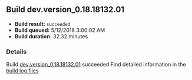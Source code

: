 ## Build dev.version_0.18.18132.01
- **Build result:** `succeeded`
- **Build queued:** 5/12/2018 3:00:02 AM
- **Build duration:** 32.32 minutes
### Details
Build [dev.version_0.18.18132.01](https://winappstudio.visualstudio.com/web/build.aspx?pcguid=a4ef43be-68ce-4195-a619-079b4d9834c2&builduri=vstfs%3a%2f%2f%2fBuild%2fBuild%2f25655) succeeded
Find detailed information in the [build log files](https://uwpctdiags.blob.core.windows.net/buildlogs/dev.version_0.18.18132.01_logs.zip)
